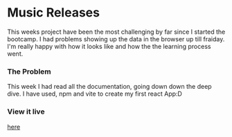 # Music Releases

This weeks project have been the most challenging by far since I started the bootcamp. I had problems showing up the data in the browser up till fraiday.
I'm really happy with how it looks like and how the the learning process went.

### The Problem

This week I had read all the documentation, going down down the deep dive. I have used, npm and vite to create my first react App:D

### View it live

[here](https://my-music-releases.netlify.app/)
